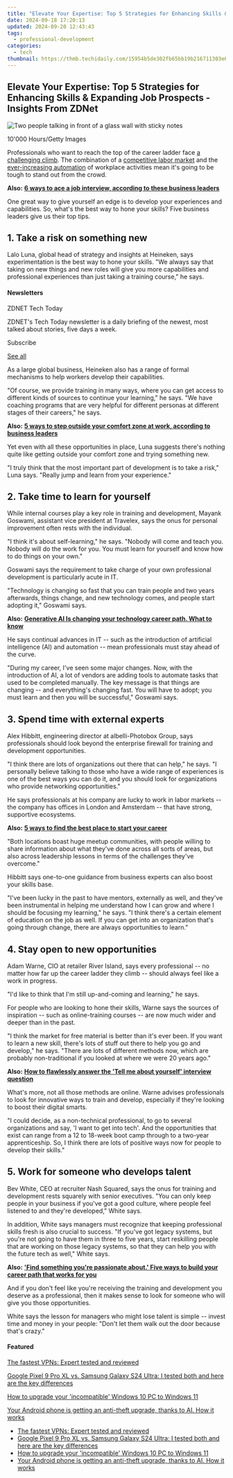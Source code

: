 ```yaml
---
title: "Elevate Your Expertise: Top 5 Strategies for Enhancing Skills & Expanding Job Prospects - Insights From ZDNet"
date: 2024-09-18 17:20:13
updated: 2024-09-20 12:43:43
tags:
  - professional-development
categories:
  - tech
thumbnail: https://thmb.techidaily.com/15954b5de302fb65bb19b216711303e6c7127c1ad83145148cdedf78055491f8.png
---
```


## Elevate Your Expertise: Top 5 Strategies for Enhancing Skills & Expanding Job Prospects - Insights From ZDNet

![Two people talking in front of a glass wall with sticky notes](https://www.zdnet.com/a/img/resize/cac12ad5d65240636b18a6854d9e6f6202e08d65/2023/08/07/ce1102b3-d649-4101-ba29-6724da247f8d/gettyimages-1070958196.jpg?auto=webp&width=1280)

10'000 Hours/Getty Images

Professionals who want to reach the top of the career ladder face [a challenging climb](https://www.zdnet.com/education/professional-development/how-to-get-promoted-five-ways-to-climb-the-ladder-and-have-a-successful-career/). The combination of a [competitive labor market](https://www.zdnet.com/education/professional-development/the-world-needs-your-ideas-demand-for-tech-talent-remains-strong-in-mainstream-businesses/) and the [ever-increasing automation](https://www.zdnet.com/article/ai-will-change-the-role-of-developers-forever-heres-why-thats-good-news/) of workplace activities mean it's going to be tough to stand out from the crowd.

**Also:** [**6 ways to ace a job interview, according to these business leaders**](https://www.zdnet.com/home-and-office/work-life/6-ways-to-ace-a-job-interview-according-to-these-business-leaders/)

One great way to give yourself an edge is to develop your experiences and capabilities. So, what's the best way to hone your skills? Five business leaders give us their top tips.

## 1\. Take a risk on something new

Lalo Luna, global head of strategy and insights at Heineken, says experimentation is the best way to hone your skills. "We always say that taking on new things and new roles will give you more capabilities and professional experiences than just taking a training course," he says.

#### Newsletters

ZDNET Tech Today

ZDNET's Tech Today newsletter is a daily briefing of the newest, most talked about stories, five days a week.

 Subscribe

[See all](https://www.zdnet.com/newsletters/)

As a large global business, Heineken also has a range of formal mechanisms to help workers develop their capabilities.

"Of course, we provide training in many ways, where you can get access to different kinds of sources to continue your learning," he says. "We have coaching programs that are very helpful for different personas at different stages of their careers," he says. 

**Also:** [**5 ways to step outside your comfort zone at work, according to business leaders**](https://www.zdnet.com/home-and-office/work-life/5-ways-to-step-outside-your-comfort-zone-at-work-according-to-business-leaders/)

Yet even with all these opportunities in place, Luna suggests there's nothing quite like getting outside your comfort zone and trying something new.

"I truly think that the most important part of development is to take a risk," Luna says. "Really jump and learn from your experience."

## 2\. Take time to learn for yourself  

While internal courses play a key role in training and development, Mayank Goswami, assistant vice president at Travelex, says the onus for personal improvement often rests with the individual.

"I think it's about self-learning," he says. "Nobody will come and teach you. Nobody will do the work for you. You must learn for yourself and know how to do things on your own." 

Goswami says the requirement to take charge of your own professional development is particularly acute in IT.

"Technology is changing so fast that you can train people and two years afterwards, things change, and new technology comes, and people start adopting it," Goswami says. 

**Also:** [**Generative AI Is changing your technology career path. What to know**](https://www.zdnet.com/article/generative-ai-is-changing-your-technology-career-path-heres-what-you-need-to-know/)

He says continual advances in IT -- such as the introduction of artificial intelligence (AI) and automation -- mean professionals must stay ahead of the curve.

"During my career, I've seen some major changes. Now, with the introduction of AI, a lot of vendors are adding tools to automate tasks that used to be completed manually. The key message is that things are changing -- and everything's changing fast. You will have to adopt; you must learn and then you will be successful," Goswami says. 

## 3\. Spend time with external experts

Alex Hibbitt, engineering director at albelli-Photobox Group, says professionals should look beyond the enterprise firewall for training and development opportunities.

"I think there are lots of organizations out there that can help," he says. "I personally believe talking to those who have a wide range of experiences is one of the best ways you can do it, and you should look for organizations who provide networking opportunities." 

He says professionals at his company are lucky to work in labor markets -- the company has offices in London and Amsterdam -- that have strong, supportive ecosystems.

**Also:** [**5 ways to find the best place to start your career**](https://www.zdnet.com/home-and-office/work-life/5-ways-to-pick-the-best-place-to-start-your-career/)

"Both locations boast huge meetup communities, with people willing to share information about what they've done across all sorts of areas, but also across leadership lessons in terms of the challenges they've overcome."

Hibbitt says one-to-one guidance from business experts can also boost your skills base.

"I've been lucky in the past to have mentors, externally as well, and they've been instrumental in helping me understand how I can grow and where I should be focusing my learning," he says. "I think there's a certain element of education on the job as well. If you can get into an organization that's going through change, there are always opportunities to learn."

## 4\. Stay open to new opportunities

Adam Warne, CIO at retailer River Island, says every professional -- no matter how far up the career ladder they climb -- should always feel like a work in progress. 

"I'd like to think that I'm still up-and-coming and learning," he says.

For people who are looking to hone their skills, Warne says the sources of inspiration -- such as online-training courses -- are now much wider and deeper than in the past.

"I think the market for free material is better than it's ever been. If you want to learn a new skill, there's lots of stuff out there to help you go and develop," he says. "There are lots of different methods now, which are probably non-traditional if you looked at where we were 20 years ago."

**Also:** [**How to flawlessly answer the 'Tell me about yourself' interview question**](https://www.zdnet.com/education/professional-development/tell-me-about-yourself-interview-question/)

What's more, not all those methods are online. Warne advises professionals to look for innovative ways to train and develop, especially if they're looking to boost their digital smarts.

"I could decide, as a non-technical professional, to go to several organizations and say, 'I want to get into tech'. And the opportunities that exist can range from a 12 to 18-week boot camp through to a two-year apprenticeship. So, I think there are lots of positive ways now for people to develop their skills."

## 5\. Work for someone who develops talent

Bev White, CEO at recruiter Nash Squared, says the onus for training and development rests squarely with senior executives. "You can only keep people in your business if you've got a good culture, where people feel listened to and they're developed," White says. 

In addition, White says managers must recognize that keeping professional skills fresh is also crucial to success. "If you've got legacy systems, but you're not going to have them in three to five years, start reskilling people that are working on those legacy systems, so that they can help you with the future tech as well," White says. 

**Also:** [**'Find something you're passionate about.' Five ways to build your career path that works for you**](https://www.zdnet.com/home-and-office/work-life/find-something-youre-passionate-about-five-ways-to-build-a-career-path-that-works-for-you/)

And if you don't feel like you're receiving the training and development you deserve as a professional, then it makes sense to look for someone who will give you those opportunities.

White says the lesson for managers who might lose talent is simple -- invest time and money in your people: "Don't let them walk out the door because that's crazy."

#### Featured

[The fastest VPNs: Expert tested and reviewed](https://www.zdnet.com/article/fastest-vpn/ "The fastest VPNs: Expert tested and reviewed")

[Google Pixel 9 Pro XL vs. Samsung Galaxy S24 Ultra: I tested both and here are the key differences](https://www.zdnet.com/article/google-pixel-9-pro-xl-vs-samsung-galaxy-s24-ultra/ "Google Pixel 9 Pro XL vs. Samsung Galaxy S24 Ultra: I tested both and here are the key differences")

[How to upgrade your 'incompatible' Windows 10 PC to Windows 11](https://www.zdnet.com/article/how-to-upgrade-your-incompatible-windows-10-pc-to-windows-11/ "How to upgrade your 'incompatible' Windows 10 PC to Windows 11")

[Your Android phone is getting an anti-theft upgrade, thanks to AI. How it works](https://www.zdnet.com/article/your-android-phone-is-getting-an-anti-theft-upgrade-thanks-to-ai-how-it-works/ "Your Android phone is getting an anti-theft upgrade, thanks to AI. How it works")

* [The fastest VPNs: Expert tested and reviewed](https://www.zdnet.com/article/fastest-vpn/ "The fastest VPNs: Expert tested and reviewed")
* [Google Pixel 9 Pro XL vs. Samsung Galaxy S24 Ultra: I tested both and here are the key differences](https://www.zdnet.com/article/google-pixel-9-pro-xl-vs-samsung-galaxy-s24-ultra/ "Google Pixel 9 Pro XL vs. Samsung Galaxy S24 Ultra: I tested both and here are the key differences")
* [How to upgrade your 'incompatible' Windows 10 PC to Windows 11](https://www.zdnet.com/article/how-to-upgrade-your-incompatible-windows-10-pc-to-windows-11/ "How to upgrade your 'incompatible' Windows 10 PC to Windows 11")
* [Your Android phone is getting an anti-theft upgrade, thanks to AI. How it works](https://www.zdnet.com/article/your-android-phone-is-getting-an-anti-theft-upgrade-thanks-to-ai-how-it-works/ "Your Android phone is getting an anti-theft upgrade, thanks to AI. How it works")

<ins class="adsbygoogle"
     style="display:block"
     data-ad-format="autorelaxed"
     data-ad-client="ca-pub-7571918770474297"
     data-ad-slot="1223367746"></ins>



<ins class="adsbygoogle"
     style="display:block"
     data-ad-client="ca-pub-7571918770474297"
     data-ad-slot="8358498916"
     data-ad-format="auto"
     data-full-width-responsive="true"></ins>
